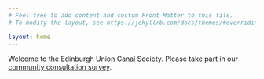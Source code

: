 ```yaml
---
# Feel free to add content and custom Front Matter to this file.
# To modify the layout, see https://jekyllrb.com/docs/themes/#overriding-theme-defaults

layout: home
---
```


Welcome to the Edinburgh Union Canal Society.  Please take part in our [community consultation survey](https://www.surveymonkey.co.uk/r/F3YXRCJ).

